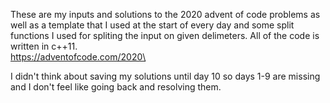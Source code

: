 These are my inputs and solutions to the 2020 advent of code problems as well as
a template that I used at the start of every day and some split functions I used
for spliting the input on given delimeters. All of the code is written in c++11.\
https://adventofcode.com/2020\

I didn't think about saving my solutions until day 10 so days 1-9 are missing and
I don't feel like going back and resolving them.
